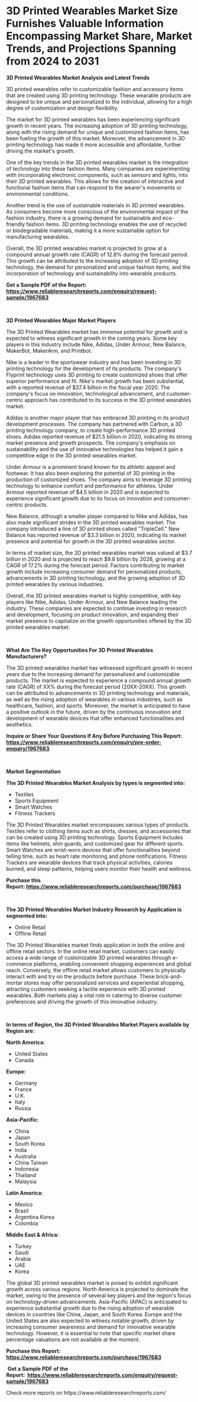<p><h1>3D Printed Wearables Market Size Furnishes Valuable Information Encompassing Market Share, Market Trends, and Projections Spanning from 2024 to 2031</h1></p><p><strong>3D Printed Wearables Market Analysis and Latest Trends</strong></p>
<p><p>3D printed wearables refer to customizable fashion and accessory items that are created using 3D printing technology. These wearable products are designed to be unique and personalized to the individual, allowing for a high degree of customization and design flexibility.</p><p>The market for 3D printed wearables has been experiencing significant growth in recent years. The increasing adoption of 3D printing technology, along with the rising demand for unique and customized fashion items, has been fueling the growth of this market. Moreover, the advancement in 3D printing technology has made it more accessible and affordable, further driving the market's growth.</p><p>One of the key trends in the 3D printed wearables market is the integration of technology into these fashion items. Many companies are experimenting with incorporating electronic components, such as sensors and lights, into their 3D printed wearables. This allows for the creation of interactive and functional fashion items that can respond to the wearer's movements or environmental conditions.</p><p>Another trend is the use of sustainable materials in 3D printed wearables. As consumers become more conscious of the environmental impact of the fashion industry, there is a growing demand for sustainable and eco-friendly fashion items. 3D printing technology enables the use of recycled or biodegradable materials, making it a more sustainable option for manufacturing wearables.</p><p>Overall, the 3D printed wearables market is projected to grow at a compound annual growth rate (CAGR) of 12.8% during the forecast period. This growth can be attributed to the increasing adoption of 3D printing technology, the demand for personalized and unique fashion items, and the incorporation of technology and sustainability into wearable products.</p></p>
<p><strong>Get a Sample PDF of the Report:&nbsp; <a href="https://www.reliableresearchreports.com/enquiry/request-sample/1967683">https://www.reliableresearchreports.com/enquiry/request-sample/1967683</a></strong></p>
<p>&nbsp;</p>
<p><strong>3D Printed Wearables Major Market Players</strong></p>
<p><p>The 3D Printed Wearables market has immense potential for growth and is expected to witness significant growth in the coming years. Some key players in this industry include Nike, Adidas, Under Armour, New Balance, MakerBot, MakerArm, and Printbot.</p><p>Nike is a leader in the sportswear industry and has been investing in 3D printing technology for the development of its products. The company's Flyprint technology uses 3D printing to create customized shoes that offer superior performance and fit. Nike's market growth has been substantial, with a reported revenue of $37.4 billion in the fiscal year 2020. The company's focus on innovation, technological advancement, and customer-centric approach has contributed to its success in the 3D printed wearables market.</p><p>Adidas is another major player that has embraced 3D printing in its product development processes. The company has partnered with Carbon, a 3D printing technology company, to create high-performance 3D printed shoes. Adidas reported revenue of $21.5 billion in 2020, indicating its strong market presence and growth prospects. The company's emphasis on sustainability and the use of innovative technologies has helped it gain a competitive edge in the 3D printed wearables market.</p><p>Under Armour is a prominent brand known for its athletic apparel and footwear. It has also been exploring the potential of 3D printing in the production of customized shoes. The company aims to leverage 3D printing technology to enhance comfort and performance for athletes. Under Armour reported revenue of $4.5 billion in 2020 and is expected to experience significant growth due to its focus on innovation and consumer-centric products.</p><p>New Balance, although a smaller player compared to Nike and Adidas, has also made significant strides in the 3D printed wearables market. The company introduced a line of 3D printed shoes called "TripleCell." New Balance has reported revenue of $3.3 billion in 2020, indicating its market presence and potential for growth in the 3D printed wearables sector.</p><p>In terms of market size, the 3D printed wearables market was valued at $3.7 billion in 2020 and is projected to reach $9.8 billion by 2026, growing at a CAGR of 17.2% during the forecast period. Factors contributing to market growth include increasing consumer demand for personalized products, advancements in 3D printing technology, and the growing adoption of 3D printed wearables by various industries.</p><p>Overall, the 3D printed wearables market is highly competitive, with key players like Nike, Adidas, Under Armour, and New Balance leading the industry. These companies are expected to continue investing in research and development, focusing on product innovation, and expanding their market presence to capitalize on the growth opportunities offered by the 3D printed wearables market.</p></p>
<p>&nbsp;</p>
<p><strong>What Are The Key Opportunities For 3D Printed Wearables Manufacturers?</strong></p>
<p><p>The 3D printed wearables market has witnessed significant growth in recent years due to the increasing demand for personalized and customizable products. The market is expected to experience a compound annual growth rate (CAGR) of XX% during the forecast period (20XX-20XX). This growth can be attributed to advancements in 3D printing technology and materials, as well as the rising adoption of wearables in various industries, such as healthcare, fashion, and sports. Moreover, the market is anticipated to have a positive outlook in the future, driven by the continuous innovation and development of wearable devices that offer enhanced functionalities and aesthetics.</p></p>
<p><strong>Inquire or Share Your Questions If Any Before Purchasing This Report: <a href="https://www.reliableresearchreports.com/enquiry/pre-order-enquiry/1967683">https://www.reliableresearchreports.com/enquiry/pre-order-enquiry/1967683</a></strong></p>
<p>&nbsp;</p>
<p><strong>Market Segmentation</strong></p>
<p><strong>The 3D Printed Wearables Market Analysis by types is segmented into:</strong></p>
<p><ul><li>Textiles</li><li>Sports Equipment</li><li>Smart Watches</li><li>Fitness Trackers</li></ul></p>
<p><p>The 3D Printed Wearables market encompasses various types of products. Textiles refer to clothing items such as shirts, dresses, and accessories that can be created using 3D printing technology. Sports Equipment includes items like helmets, shin guards, and customized gear for different sports. Smart Watches are wrist-worn devices that offer functionalities beyond telling time, such as heart rate monitoring and phone notifications. Fitness Trackers are wearable devices that track physical activities, calories burned, and sleep patterns, helping users monitor their health and wellness.</p></p>
<p><strong>Purchase this Report:&nbsp;<a href="https://www.reliableresearchreports.com/purchase/1967683">https://www.reliableresearchreports.com/purchase/1967683</a></strong></p>
<p>&nbsp;</p>
<p><strong>The 3D Printed Wearables Market Industry Research by Application is segmented into:</strong></p>
<p><ul><li>Online Retail</li><li>Offline Retail</li></ul></p>
<p><p>The 3D Printed Wearables market finds application in both the online and offline retail sectors. In the online retail market, customers can easily access a wide range of customizable 3D printed wearables through e-commerce platforms, enabling convenient shopping experiences and global reach. Conversely, the offline retail market allows customers to physically interact with and try on the products before purchase. These brick-and-mortar stores may offer personalized services and experiential shopping, attracting customers seeking a tactile experience with 3D printed wearables. Both markets play a vital role in catering to diverse customer preferences and driving the growth of this innovative industry.</p></p>
<p>&nbsp;</p>
<p><strong>In terms of Region, the 3D Printed Wearables Market Players available by Region are:</strong></p>
<p>
    <p> <strong> North America: </strong>
        <ul>
            <li>United States</li>
            <li>Canada</li>
        </ul>
        </p> 
    <p> <strong> Europe: </strong>
        <ul>
            <li>Germany</li>
            <li>France</li>
            <li>U.K.</li>
            <li>Italy</li>
            <li>Russia</li>
        </ul>
        </p> 
    <p> <strong> Asia-Pacific: </strong>
        <ul>
            <li>China</li>
            <li>Japan</li>
            <li>South Korea</li>
            <li>India</li>
            <li>Australia</li>
            <li>China Taiwan</li>
            <li>Indonesia</li>
            <li>Thailand</li>
            <li>Malaysia</li>
        </ul>
        </p> 
    <p> <strong> Latin America: </strong>
        <ul>
            <li>Mexico</li>
            <li>Brazil</li>
            <li>Argentina Korea</li>
            <li>Colombia</li>
        </ul>
        </p> 
    <p> <strong> Middle East & Africa: </strong>
        <ul>
            <li>Turkey</li>
            <li>Saudi</li>
            <li>Arabia</li>
            <li>UAE</li>
            <li>Korea</li>
        </ul>
    </p>
    </p>
<p><p>The global 3D printed wearables market is poised to exhibit significant growth across various regions. North America is projected to dominate the market, owing to the presence of several key players and the region's focus on technology-driven advancements. Asia-Pacific (APAC) is anticipated to experience substantial growth due to the rising adoption of wearable devices in countries like China, Japan, and South Korea. Europe and the United States are also expected to witness notable growth, driven by increasing consumer awareness and demand for innovative wearable technology. However, it is essential to note that specific market share percentage valuations are not available at the moment.</p></p>
<p><strong>Purchase this Report: <a href="https://www.reliableresearchreports.com/purchase/1967683">https://www.reliableresearchreports.com/purchase/1967683</a></strong></p>
<p>&nbsp;<strong>Get a Sample PDF of the Report:&nbsp;&nbsp;<a href="https://www.reliableresearchreports.com/enquiry/request-sample/1967683">https://www.reliableresearchreports.com/enquiry/request-sample/1967683</a></strong></p>
<p><strong></strong></p>
<p>Check more reports on https://www.reliableresearchreports.com/</p>